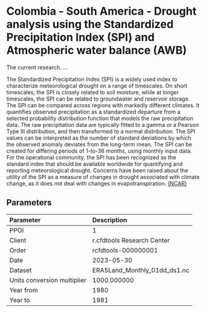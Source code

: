 # Colombia - South America - Drought analysis using the Standardized Precipitation Index (SPI) and Atmospheric water balance (AWB)

The current research.....

The Standardized Precipitation Index (SPI) is a widely used index to characterize meteorological drought on a range of timescales. On short timescales, the SPI is closely related to soil moisture, while at longer timescales, the SPI can be related to groundwater and reservoir storage. The SPI can be compared across regions with markedly different climates. It quantifies observed precipitation as a standardized departure from a selected probability distribution function that models the raw precipitation data. The raw precipitation data are typically fitted to a gamma or a Pearson Type III distribution, and then transformed to a normal distribution. The SPI values can be interpreted as the number of standard deviations by which the observed anomaly deviates from the long-term mean. The SPI can be created for differing periods of 1-to-36 months, using monthly input data. For the operational community, the SPI has been recognized as the standard index that should be available worldwide for quantifying and reporting meteorological drought. Concerns have been raised about the utility of the SPI as a measure of changes in drought associated with climate change, as it does not deal with changes in evapotranspiration. [(NCAR)](https://climatedataguide.ucar.edu/climate-data/standardized-precipitation-index-spi)


## Parameters  

| Parameter | Description |
|:---|:---|
| PPOI | 1 |
| Client | r.cfdtools Research Center |
| Order | rcfdtools-000000001 |
| Date | 2023-05-30 |
| Dataset | ERA5Land_Monthly_01dd_ds1.nc |
| Units conversion multiplier | 1000.000000 |
| Year from | 1980 |
| Year to | 1981 |
